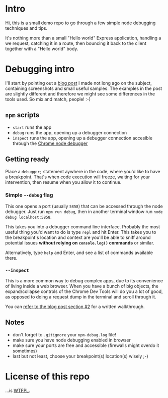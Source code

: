 # Intro

Hi, this is a small demo repo to go through a few simple node debugging
techniques and tips.

It's nothing more than a small "Hello world" Express application, handling a we
request, catching it in a route, then bouncing it back to the client together
with a "Hello world" body.

# Debugging intro

I'll start by pointing out a 
[blog post](https://umbra.xyz/debugging-node-js-a-quick-intro/) 
I made not long ago on the subject, containing screenshots and small useful
samples. The examples in the post are slightly different and therefore we might see
some differences in the tools used. So mix and match, people! :-)

## `npm` scripts

* `start` runs the app
* `debug` runs the app, opening up a debugger connection
* `inspect` runs the app, opening up a debugger connection accesible through
  the [Chrome node debugger](https://umbra.xyz/content/images/2017/02/Spectacle.M20323.png)

## Getting ready

Place a `debugger;` statement aywhere in the code, where you'd like to have a
breakpoint. That's when code execution will freeze, waiting for your
intervention, then resume when you allow it to continue.

### Simple `--debug` flag

This one opens a port (usually `5858`) that can be accessed through the node
debugger. Just run `npm run debug`, then in another terminal window run `node
debug localhost:5858`.

This takes you into a debugger command line interface. Probably the most useful
thing you'd want to do is type `repl` and hit Enter. This takes you to the
breakpoint's location and context are you'll be able to sniff around potential
issues **without relying on `console.log()` commands** or similar.

Alternatively, type `help` and Enter, and see a list of commands available
there.

### `--inspect`

This is a more common way to debug complex apps, due to its convenience of
living inside a web browser. When you have a bunch of big objects, the
expand/collapse controls of the Chrome Dev Tools will do you a lot of good, as
opposed to doing a request dump in the terminal and scroll through it.

You can [refer to the blog post section #2](https://umbra.xyz/debugging-node-js-a-quick-intro/) 
for a written walkthrough.

## Notes

* don't forget to `.gitignore` your `npm-debug.log` file!
* make sure you have node debugging enabled in browser
* make sure your ports are free and accessible (firewalls might overdo it
  sometimes)
* last but not least, choose your breakpoint(s) location(s) wisely ;-)

# License of this repo

...is [WTFPL](http://www.wtfpl.net/).
